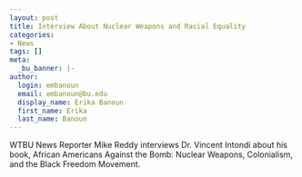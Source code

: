 ```yaml
---
layout: post
title: Interview About Nuclear Weapons and Racial Equality
categories:
- News
tags: []
meta:
  _bu_banner: |-
author:
  login: embanoun
  email: embanoun@bu.edu
  display_name: Erika Banoun
  first_name: Erika
  last_name: Banoun
---
```

WTBU News Reporter Mike Reddy interviews Dr. Vincent Intondi about his book, African Americans Against the Bomb: Nuclear Weapons, Colonialism, and the Black Freedom Movement.